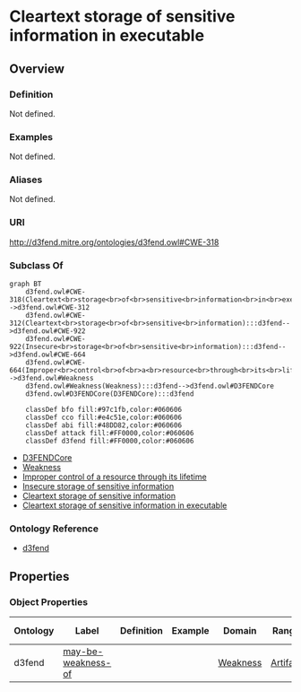 # Cleartext storage of sensitive information in executable

## Overview

### Definition
Not defined.

### Examples
Not defined.

### Aliases
Not defined.

### URI
http://d3fend.mitre.org/ontologies/d3fend.owl#CWE-318

### Subclass Of
```mermaid
graph BT
    d3fend.owl#CWE-318(Cleartext<br>storage<br>of<br>sensitive<br>information<br>in<br>executable):::d3fend-->d3fend.owl#CWE-312
    d3fend.owl#CWE-312(Cleartext<br>storage<br>of<br>sensitive<br>information):::d3fend-->d3fend.owl#CWE-922
    d3fend.owl#CWE-922(Insecure<br>storage<br>of<br>sensitive<br>information):::d3fend-->d3fend.owl#CWE-664
    d3fend.owl#CWE-664(Improper<br>control<br>of<br>a<br>resource<br>through<br>its<br>lifetime):::d3fend-->d3fend.owl#Weakness
    d3fend.owl#Weakness(Weakness):::d3fend-->d3fend.owl#D3FENDCore
    d3fend.owl#D3FENDCore(D3FENDCore):::d3fend
    
    classDef bfo fill:#97c1fb,color:#060606
    classDef cco fill:#e4c51e,color:#060606
    classDef abi fill:#48DD82,color:#060606
    classDef attack fill:#FF0000,color:#060606
    classDef d3fend fill:#FF0000,color:#060606
```

- [D3FENDCore](/docs/ontology/reference/model/D3FENDCore/D3FENDCore.md)
- [Weakness](/docs/ontology/reference/model/D3FENDCore/Weakness/Weakness.md)
- [Improper control of a resource through its lifetime](/docs/ontology/reference/model/D3FENDCore/Weakness/Improper%20control%20of%20a%20resource%20through%20its%20lifetime/Improper%20control%20of%20a%20resource%20through%20its%20lifetime.md)
- [Insecure storage of sensitive information](/docs/ontology/reference/model/D3FENDCore/Weakness/Improper%20control%20of%20a%20resource%20through%20its%20lifetime/Insecure%20storage%20of%20sensitive%20information/Insecure%20storage%20of%20sensitive%20information.md)
- [Cleartext storage of sensitive information](/docs/ontology/reference/model/D3FENDCore/Weakness/Improper%20control%20of%20a%20resource%20through%20its%20lifetime/Insecure%20storage%20of%20sensitive%20information/Cleartext%20storage%20of%20sensitive%20information/Cleartext%20storage%20of%20sensitive%20information.md)
- [Cleartext storage of sensitive information in executable](/docs/ontology/reference/model/D3FENDCore/Weakness/Improper%20control%20of%20a%20resource%20through%20its%20lifetime/Insecure%20storage%20of%20sensitive%20information/Cleartext%20storage%20of%20sensitive%20information/Cleartext%20storage%20of%20sensitive%20information%20in%20executable/Cleartext%20storage%20of%20sensitive%20information%20in%20executable.md)


### Ontology Reference
- [d3fend](http://d3fend.mitre.org/ontologies/d3fend.owl#)

## Properties
### Object Properties
| Ontology | Label | Definition | Example | Domain | Range | Inverse Of |
|----------|-------|------------|---------|--------|-------|------------|
| d3fend | [may-be-weakness-of](http://d3fend.mitre.org/ontologies/d3fend.owl#may-be-weakness-of) |  |  | [Weakness](/docs/ontology/reference/model/D3FENDCore/Weakness/Weakness.md) | [Artifact](/docs/ontology/reference/model/D3FENDCore/Artifact/Artifact.md) | [may-have-weakness](http://d3fend.mitre.org/ontologies/d3fend.owl#may-have-weakness) |


